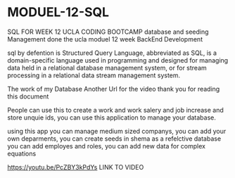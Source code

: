 # MODUEL-12-SQL
SQL FOR WEEK 12 UCLA CODING BOOTCAMP database and seeding Management done the ucla moduel 12 week BackEnd Development


sql by defention is Structured Query Language, abbreviated as SQL, is a domain-specific language used in programming and designed for managing data held in a relational database management system, or for stream processing in a relational data stream management system.

The work of my Database Another Url for the video thank you for reading this document

People can use this to create a work and work salery and job increase and store unquie ids, you can use this application to manage your database. 

using this app you can manage medium sized companys, you can add your own deparments, you can create seeds in shema as a refelctive database
you can add employes and roles, you can add new data for complex equations 

https://youtu.be/PcZBY3kPdYs
LINK TO VIDEO 

